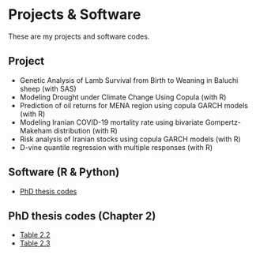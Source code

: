 ---
---

# Projects & Software
These are my projects and software codes.

## Project

* Genetic Analysis of Lamb Survival from Birth to Weaning in Baluchi sheep (with SAS)  
* Modeling Drought under Climate Change Using Copula (with R)  
* Prediction of oil returns for MENA region using copula GARCH models (with R)  
* Modeling Iranian COVID-19 mortality rate using bivariate Gompertz-Makeham distribution (with R)  
* Risk analysis of Iranian stocks using copula GARCH models (with R)  
* D-vine quantile regression with multiple responses (with R)  

## Software (R & Python)

* [PhD thesis codes](http://*m-amini.profcms.um.ac.ir/imagesm/165/Graduate_Students/H.A._Mohtashami.rar)


## PhD thesis codes (Chapter 2)

- [Table 2.2](http://m-amini.profcms.um.ac.ir/imagesm/165/Graduate_Students/H.A._Mohtashami.rar)  
- [Table 2.3](http://m-amini.profcms.um.ac.ir/imagesm/165/Graduate_Students/H.A._Mohtashami.rar)  
 

